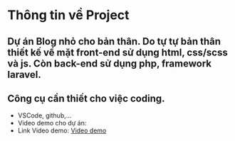 # **Thông tin về Project** #

## Dự án Blog nhỏ cho bản thân. Do tự tự bản thân thiết kế về mặt front-end sử dụng html, css/scss và js. Còn back-end sử dụng php, framework laravel. ##

## Công cụ cần thiết cho việc coding. ##

- VSCode, github,...
- Video demo cho dự án:
- Link Video demo: [Video demo](https://topdev.vn)
